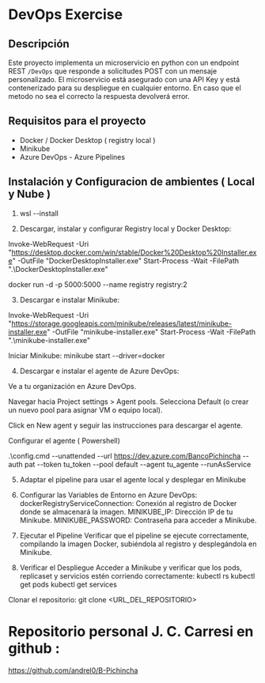 # DevOps Exercise

## Descripción

Este proyecto implementa un microservicio en python con un endpoint REST `/DevOps` que responde a solicitudes POST con un mensaje personalizado. El microservicio está
asegurado con una API Key y está contenerizado para su despliegue en cualquier entorno. En caso que el metodo no sea el correcto la respuesta devolverá error.

## Requisitos para el proyecto

- Docker / Docker Desktop ( registry local )
- Minikube
- Azure DevOps - Azure Pipelines

## Instalación y Configuracion de ambientes ( Local y Nube )

1. wsl --install

2. Descargar, instalar  y configurar Registry local y Docker Desktop:

Invoke-WebRequest -Uri "https://desktop.docker.com/win/stable/Docker%20Desktop%20Installer.exe" -OutFile "DockerDesktopInstaller.exe"
Start-Process -Wait -FilePath ".\DockerDesktopInstaller.exe"

docker run -d -p 5000:5000 --name registry registry:2


3. Descargar e instalar Minikube:

Invoke-WebRequest -Uri "https://storage.googleapis.com/minikube/releases/latest/minikube-installer.exe" -OutFile "minikube-installer.exe"
Start-Process -Wait -FilePath ".\minikube-installer.exe"

Iniciar Minikube:
minikube start --driver=docker


4. Descargar e instalar el agente de Azure DevOps: 

Ve a tu organización en Azure DevOps.

Navegar hacia Project settings > Agent pools.
Selecciona Default (o crear un nuevo pool para asignar VM o equipo local).

Click en New agent y seguir las instrucciones para descargar el agente.

Configurar el agente ( Powershell)

.\config.cmd --unattended --url https://dev.azure.com/BancoPichincha --auth pat --token tu_token --pool default --agent tu_agente --runAsService


5. Adaptar el pipeline para usar el agente local y desplegar en Minikube

6. Configurar las Variables de Entorno en Azure DevOps:
dockerRegistryServiceConnection: Conexión al registro de Docker donde se almacenará la imagen.
MINIKUBE_IP: Dirección IP de tu Minikube.
MINIKUBE_PASSWORD: Contraseña para acceder a Minikube.

7. Ejecutar el Pipeline
Verificar que el pipeline se ejecute correctamente, compilando la imagen Docker, subiéndola al registro y desplegándola en Minikube.

8. Verificar el Despliegue
Acceder a Minikube y verificar que los pods, replicaset y servicios estén corriendo correctamente:
kubectl rs
kubectl get pods
kubectl get services

Clonar el repositorio:
git clone <URL_DEL_REPOSITORIO>


# Repositorio personal J. C. Carresi en github : 
https://github.com/andrel0/B-Pichincha